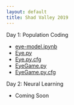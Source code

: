 ```yaml
---
layout: default
title: Shad Valley 2019
---
```


Day 1: Population Coding
- [eye-model.ipynb](https://www.dropbox.com/s/8vpultqd03j65uc/eye-model.ipynb?dl=0)
- [Eye.py](https://www.dropbox.com/s/z1orwa21p6elfmh/Eye.py?dl=0)
- [Eye.py.cfg](https://www.dropbox.com/s/5511ropifaqrgwj/Eye.py.cfg?dl=0)
- [EyeGame.py](hhttps://www.dropbox.com/s/071mn0jyiva0nww/EyeGame.py?dl=0)
- [EyeGame.py.cfg](https://www.dropbox.com/s/i6bzgn8f7id19p2/EyeGame.py.cfg?dl=0)

Day 2: Neural Learning
- Coming Soon
